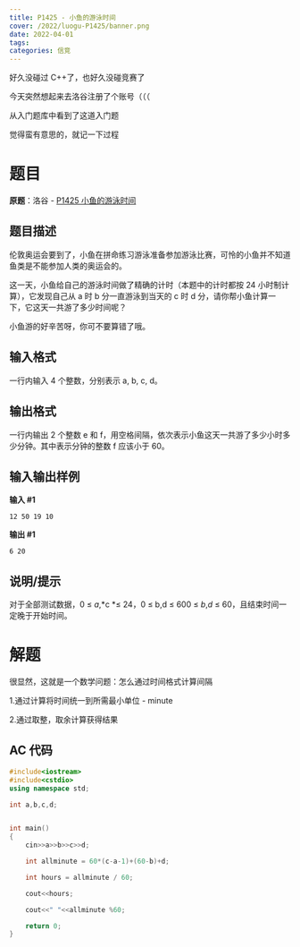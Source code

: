 ```yaml
---
title: P1425 - 小鱼的游泳时间
cover: /2022/luogu-P1425/banner.png
date: 2022-04-01
tags:
categories: 信竞
---
```


好久没碰过 C++了，也好久没碰竞赛了

今天突然想起来去洛谷注册了个账号（（（

从入门题库中看到了这道入门题

觉得蛮有意思的，就记一下过程

# 题目

**原题**：洛谷 - [P1425 小鱼的游泳时间](https://www.luogu.com.cn/problem/P1425)

## 题目描述

伦敦奥运会要到了，小鱼在拼命练习游泳准备参加游泳比赛，可怜的小鱼并不知道鱼类是不能参加人类的奥运会的。

这一天，小鱼给自己的游泳时间做了精确的计时（本题中的计时都按 24 小时制计算），它发现自己从 a 时 b 分一直游泳到当天的 c 时 d 分，请你帮小鱼计算一下，它这天一共游了多少时间呢？

小鱼游的好辛苦呀，你可不要算错了哦。

## 输入格式

一行内输入 4 个整数，分别表示 a, b, c, d。

## 输出格式

一行内输出 2 个整数 e 和 f，用空格间隔，依次表示小鱼这天一共游了多少小时多少分钟。其中表示分钟的整数 f 应该小于 60。

## 输入输出样例

**输入 #1**

```
12 50 19 10
```

**输出 #1**

```
6 20
```

## 说明/提示

对于全部测试数据，0 ≤ _a_,*c *≤ 24，0 ≤ b,d ≤ 600 ≤ _b_,_d_ ≤ 60，且结束时间一定晚于开始时间。

# 解题

很显然，这就是一个数学问题：怎么通过时间格式计算间隔

1.通过计算将时间统一到所需最小单位 - minute

2.通过取整，取余计算获得结果

## AC 代码

```c++
#include<iostream>
#include<cstdio>
using namespace std;

int a,b,c,d;


int main()
{
	cin>>a>>b>>c>>d;

	int allminute = 60*(c-a-1)+(60-b)+d;

	int hours = allminute / 60;

	cout<<hours;

	cout<<" "<<allminute %60;

	return 0;
}
```

